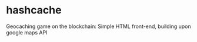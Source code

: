 # hashcache
Geocaching game on the blockchain: Simple HTML front-end, building upon google maps API
